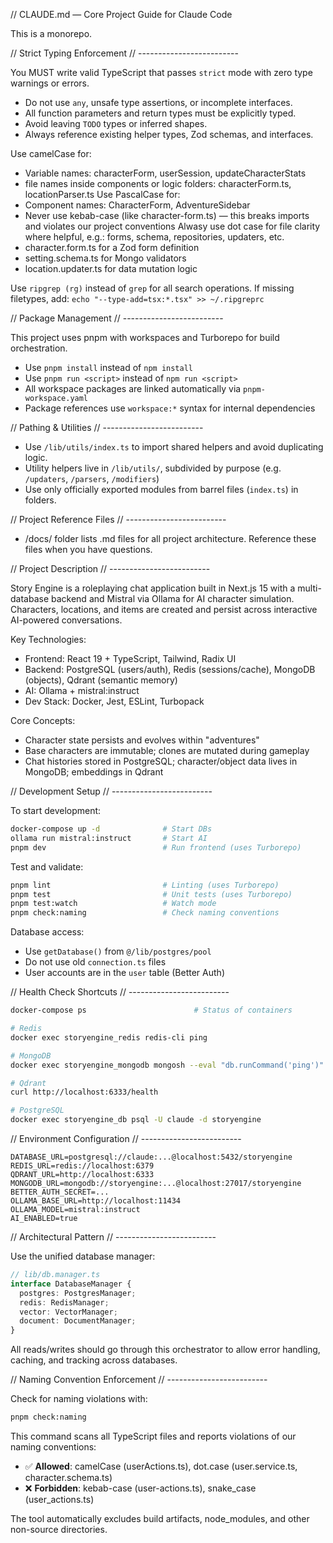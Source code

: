 // CLAUDE.md — Core Project Guide for Claude Code

This is a monorepo.

// Strict Typing Enforcement
// -------------------------

You MUST write valid TypeScript that passes `strict` mode with zero type warnings or errors.

- Do not use `any`, unsafe type assertions, or incomplete interfaces.
- All function parameters and return types must be explicitly typed.
- Avoid leaving `TODO` types or inferred shapes.
- Always reference existing helper types, Zod schemas, and interfaces.

Use camelCase for:
- Variable names: characterForm, userSession, updateCharacterStats
- file names inside components or logic folders: characterForm.ts, locationParser.ts
Use PascalCase for:
- Component names: CharacterForm, AdventureSidebar
- Never use kebab-case (like character-form.ts) — this breaks imports and violates our project conventions
Alwasy use dot case for file clarity where helpful, e.g.: forms, schema, repositories, updaters, etc.
- character.form.ts for a Zod form definition
- setting.schema.ts for Mongo validators
- location.updater.ts for data mutation logic

Use `ripgrep (rg)` instead of `grep` for all search operations.
If missing filetypes, add: `echo "--type-add=tsx:*.tsx" >> ~/.ripgreprc`

// Package Management
// -------------------------

This project uses pnpm with workspaces and Turborepo for build orchestration.

- Use `pnpm install` instead of `npm install`
- Use `pnpm run <script>` instead of `npm run <script>`
- All workspace packages are linked automatically via `pnpm-workspace.yaml`
- Package references use `workspace:*` syntax for internal dependencies

// Pathing & Utilities
// -------------------------

- Use `/lib/utils/index.ts` to import shared helpers and avoid duplicating logic.
- Utility helpers live in `/lib/utils/`, subdivided by purpose (e.g. `/updaters`, `/parsers`, `/modifiers`)
- Use only officially exported modules from barrel files (`index.ts`) in folders.

// Project Reference Files
// -------------------------

- /docs/ folder lists .md files for all project architecture. Reference these files when you have questions.

// Project Description
// -------------------------

Story Engine is a roleplaying chat application built in Next.js 15 with a multi-database backend and Mistral via Ollama for AI character simulation. Characters, locations, and items are created and persist across interactive AI-powered conversations.

Key Technologies:
- Frontend: React 19 + TypeScript, Tailwind, Radix UI
- Backend: PostgreSQL (users/auth), Redis (sessions/cache), MongoDB (objects), Qdrant (semantic memory)
- AI: Ollama + mistral:instruct
- Dev Stack: Docker, Jest, ESLint, Turbopack

Core Concepts:
- Character state persists and evolves within "adventures"
- Base characters are immutable; clones are mutated during gameplay
- Chat histories stored in PostgreSQL; character/object data lives in MongoDB; embeddings in Qdrant

// Development Setup
// -------------------------

To start development:

```bash
docker-compose up -d              # Start DBs
ollama run mistral:instruct       # Start AI
pnpm dev                          # Run frontend (uses Turborepo)
```

Test and validate:
```bash
pnpm lint                         # Linting (uses Turborepo)
pnpm test                         # Unit tests (uses Turborepo)
pnpm test:watch                   # Watch mode
pnpm check:naming                 # Check naming conventions
```

Database access:
- Use `getDatabase()` from `@/lib/postgres/pool`
- Do not use old `connection.ts` files
- User accounts are in the `user` table (Better Auth)

// Health Check Shortcuts
// -------------------------

```bash
docker-compose ps                        # Status of containers

# Redis
docker exec storyengine_redis redis-cli ping

# MongoDB
docker exec storyengine_mongodb mongosh --eval "db.runCommand('ping')"

# Qdrant
curl http://localhost:6333/health

# PostgreSQL
docker exec storyengine_db psql -U claude -d storyengine
```

// Environment Configuration
// -------------------------

```env
DATABASE_URL=postgresql://claude:...@localhost:5432/storyengine
REDIS_URL=redis://localhost:6379
QDRANT_URL=http://localhost:6333
MONGODB_URL=mongodb://storyengine:...@localhost:27017/storyengine
BETTER_AUTH_SECRET=...
OLLAMA_BASE_URL=http://localhost:11434
OLLAMA_MODEL=mistral:instruct
AI_ENABLED=true
```

// Architectural Pattern
// -------------------------

Use the unified database manager:

```ts
// lib/db.manager.ts
interface DatabaseManager {
  postgres: PostgresManager;
  redis: RedisManager;
  vector: VectorManager;
  document: DocumentManager;
}
```

All reads/writes should go through this orchestrator to allow error handling, caching, and tracking across databases.

// Naming Convention Enforcement
// -------------------------

Check for naming violations with:
```bash
pnpm check:naming
```

This command scans all TypeScript files and reports violations of our naming conventions:
- ✅ **Allowed**: camelCase (userActions.ts), dot.case (user.service.ts, character.schema.ts)
- ❌ **Forbidden**: kebab-case (user-actions.ts), snake_case (user_actions.ts)

The tool automatically excludes build artifacts, node_modules, and other non-source directories.

